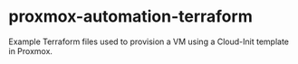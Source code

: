 # proxmox-automation-terraform
Example Terraform files used to provision a VM using a Cloud-Init template in Proxmox. 
